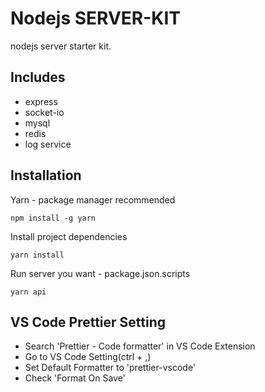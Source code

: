 # Nodejs SERVER-KIT

nodejs server starter kit.

## Includes

-   express
-   socket-io
-   mysql
-   redis
-   log service

## Installation

Yarn - package manager recommended

```
npm install -g yarn
```

Install project dependencies

```
yarn install
```

Run server you want - package.json.scripts

```
yarn api
```

## VS Code Prettier Setting

-   Search 'Prettier - Code formatter' in VS Code Extension
-   Go to VS Code Setting(ctrl + ,)
-   Set Default Formatter to 'prettier-vscode'
-   Check 'Format On Save'

